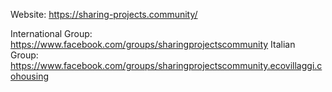 Website: https://sharing-projects.community/

International Group: https://www.facebook.com/groups/sharingprojectscommunity
Italian Group: https://www.facebook.com/groups/sharingprojectscommunity.ecovillaggi.cohousing
